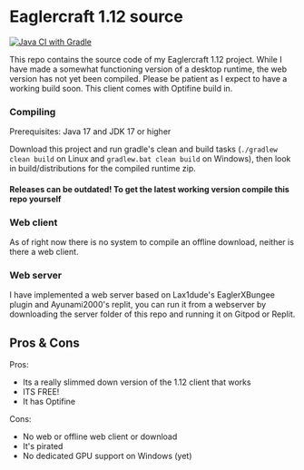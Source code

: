 # Eaglercraft 1.12 source

[![Java CI with Gradle](https://github.com/catfoolyou/Eaglercraft-1.12/actions/workflows/gradle.yml/badge.svg?branch=dev-actions)](https://github.com/catfoolyou/Eaglercraft-1.12/actions/workflows/gradle.yml)

This repo contains the source code of my Eaglercraft 1.12 project. While I have made a somewhat functioning version of a desktop runtime, the web version has not yet been compiled. Please be patient as I expect to have a working build soon.
This client comes with Optifine build in.

### Compiling

Prerequisites: Java 17 and JDK 17 or higher

Download this project and run gradle's clean and build tasks (`./gradlew clean build` on Linux and `gradlew.bat clean build` on Windows), then look in build/distributions for the compiled runtime zip.

#### Releases can be outdated! To get the latest working version compile this repo yourself

### Web client
As of right now there is no system to compile an offline download, neither is there a web client.

### Web server
I have implemented a web server based on Lax1dude's EaglerXBungee plugin and Ayunami2000's replit, you can run it from a webserver by downloading the server folder of this repo and running it on Gitpod or Replit.

## Pros & Cons

Pros:
- Its a really slimmed down version of the 1.12 client that works
- ITS FREE!
- It has Optifine

Cons:
- No web or offline web client or download
- It's pirated
- No dedicated GPU support on Windows (yet)
